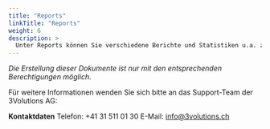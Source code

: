 ```yaml
---
title: "Reports"
linkTitle: "Reports"
weight: 6
description: >
  Unter Reports können Sie verschiedene Berichte und Statistiken u.a. zur Auslastung und Stammdaten erstellen und per E-Mail als Word- oder PDF-Datei an Verantwortliche und Organisatoren versenden.. 
---
```

_Die Erstellung dieser Dokumente ist nur mit den entsprechenden Berechtigungen möglich._

Für weitere Informationen wenden Sie sich bitte an das Support-Team der 3Volutions AG:

__Kontaktdaten__
Telefon: +41 31 511 01 30
E-Mail: info@3volutions.ch

